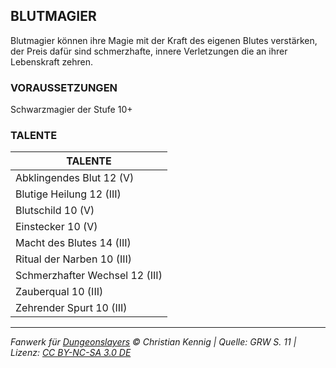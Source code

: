 ## BLUTMAGIER

Blutmagier können ihre Magie mit der Kraft des eigenen Blutes verstärken, der Preis dafür sind schmerzhafte, innere Verletzungen die an ihrer Lebenskraft zehren.

### VORAUSSETZUNGEN

Schwarzmagier der Stufe 10+

### TALENTE

| TALENTE                        |
| ------------------------------ |
| Abklingendes Blut 12 (V)       |
| Blutige Heilung 12 (III)       |
| Blutschild 10 (V)              |
| Einstecker 10 (V)              |
| Macht des Blutes 14 (III)      |
| Ritual der Narben 10 (III)     |
| Schmerzhafter Wechsel 12 (III) |
| Zauberqual 10 (III)            |
| Zehrender Spurt 10 (III)       |

---

_Fanwerk für [Dungeonslayers](https://www.dungeonslayers.net/) © Christian Kennig | Quelle: GRW S. 11 | Lizenz: [CC BY-NC-SA 3.0 DE](https://creativecommons.org/licenses/by-nc-sa/3.0/de/)_
